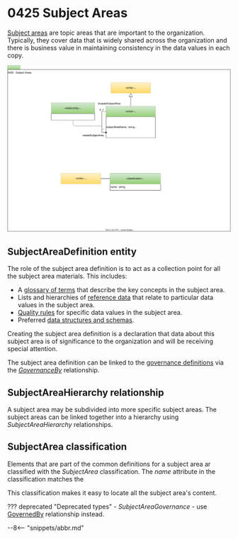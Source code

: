 <!-- SPDX-License-Identifier: CC-BY-4.0 -->
<!-- Copyright Contributors to the ODPi Egeria project 2020. -->


# 0425 Subject Areas

[Subject areas](/concepts/subject-area) are topic areas that are important to the organization.  Typically, they cover data that is widely shared across the organization and there is business value in maintaining consistency in the data values in each copy.  

![UML](0425-Subject-Areas.svg)

## SubjectAreaDefinition entity

The role of the subject area definition is to act as a collection point for all the subject area materials. This includes:

* A [glossary of terms](/types/3/0310-Glossary) that describe the key concepts in the subject area.
* Lists and hierarchies of [reference data](/types/5/0545-Reference-Data) that relate to particular data values in the subject area.
* [Quality rules](/types/4/0430-Technical-Controls) for specific data values in the subject area.
* Preferred [data structures and schemas](/types/5/0501-Schema-Elements).

Creating the subject area definition is a declaration that data about this subject area is of significance to the organization and will be receiving special attention.

The subject area definition can be linked to the [governance definitions](/types/4/0401-Governance-Definitions) via the [*GovernanceBy*](/types/4/0401-Governance-Definitions) relationship.

## SubjectAreaHierarchy relationship

A subject area may be subdivided into more specific subject areas.  The subject areas can be linked together into a hierarchy using *SubjectAreaHierarchy* relationships.

## SubjectArea classification

Elements that are part of the common definitions for a subject area ar classified with the *SubjectArea* classification.  The *name* attribute in the classification matches the 

This classification makes it easy to locate all the subject area's content.


??? deprecated "Deprecated types"
    - *SubjectAreaGovernance* - use [GovernedBy](/types/4/0401-Governance-Definitions) relationship instead.


--8<-- "snippets/abbr.md"